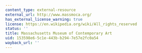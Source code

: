 ```yaml
---
content_type: external-resource
external_url: http://www.massmoca.org/
has_external_license_warning: true
license: https://en.wikipedia.org/wiki/All_rights_reserved
status: ''
title: Massachusetts Museum of Contemporary Art
uid: 153598e6-5c1e-443b-b294-7e57e2fc0a54
wayback_url: ''
---
```

